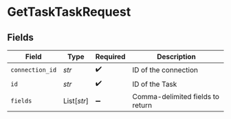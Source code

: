 # GetTaskTaskRequest


## Fields

| Field                            | Type                             | Required                         | Description                      |
| -------------------------------- | -------------------------------- | -------------------------------- | -------------------------------- |
| `connection_id`                  | *str*                            | :heavy_check_mark:               | ID of the connection             |
| `id`                             | *str*                            | :heavy_check_mark:               | ID of the Task                   |
| `fields`                         | List[*str*]                      | :heavy_minus_sign:               | Comma-delimited fields to return |